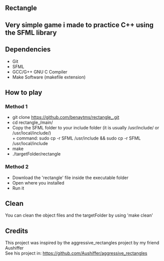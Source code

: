 ## Rectangle

## Very simple game i made to practice C++ using the SFML library

## Dependencies
* Git
* SFML
* GCC/G++ GNU C Compiler
* Make Software (makefile extension)

## How to play
### Method 1

* git clone https://github.com/benaytms/rectangle_.git
* cd rectangle_/main/
* Copy the SFML folder to your include folder (it is usually /usr/include/ or /usr/local/include/) <br>
        + command: sudo cp -r SFML /usr/include && sudo cp -r SFML /usr/local/include
* make
* ./targetFolder/rectangle

### Method 2

* Download the 'rectangle' file inside the executable folder
* Open where you installed
* Run it

## Clean
You can clean the object files and the targetFolder
by using 'make clean'

## Credits
This project was inspired by the aggressive_rectangles project by my friend Aushiffer<br>
See his project in: https://github.com/Aushiffer/aggressive_rectangles
